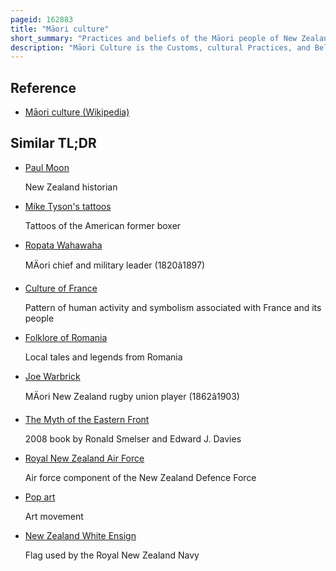 ```yaml
---
pageid: 162883
title: "Māori culture"
short_summary: "Practices and beliefs of the Māori people of New Zealand"
description: "Māori Culture is the Customs, cultural Practices, and Beliefs of the indigenous Māori People of New Zealand. It originated and is still Part of the eastern polynesian Culture. Mori Culture forms a distinctive Part of new Zealand Culture and is found throughout the World due to a large Diaspora and the Incorporation of mori Motifs into popular Culture. Within Moridom and to a lesser Extent throughout new Zealand as a whole the Word Moritanga is often used as an approximate Synonym for mori Culture the Mori-Language Suffix -Tanga being roughly Equivalent to the qualitative noun-ending -Ness in english. Māoritanga has also been translated as ' Māori way of life. ' The term kaupapa, meaning the guiding beliefs and principles which act as a base or foundation for behaviour, is also widely used to refer to Māori cultural values."
---
```


## Reference

- [Māori culture (Wikipedia)](https://en.wikipedia.org/?curid=162883)

## Similar TL;DR

- [Paul Moon](/tldr/en/paul-moon)

  New Zealand historian

- [Mike Tyson's tattoos](/tldr/en/mike-tysons-tattoos)

  Tattoos of the American former boxer

- [Ropata Wahawaha](/tldr/en/ropata-wahawaha)

  MÄori chief and military leader (1820â1897)

- [Culture of France](/tldr/en/culture-of-france)

  Pattern of human activity and symbolism associated with France and its people

- [Folklore of Romania](/tldr/en/folklore-of-romania)

  Local tales and legends from Romania

- [Joe Warbrick](/tldr/en/joe-warbrick)

  MÄori New Zealand rugby union player (1862â1903)

- [The Myth of the Eastern Front](/tldr/en/the-myth-of-the-eastern-front)

  2008 book by Ronald Smelser and Edward J. Davies

- [Royal New Zealand Air Force](/tldr/en/royal-new-zealand-air-force)

  Air force component of the New Zealand Defence Force

- [Pop art](/tldr/en/pop-art)

  Art movement

- [New Zealand White Ensign](/tldr/en/new-zealand-white-ensign)

  Flag used by the Royal New Zealand Navy
